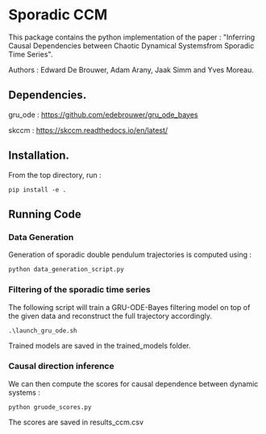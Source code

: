 # Sporadic CCM

This package contains the python implementation of the paper : "Inferring Causal Dependencies between Chaotic Dynamical Systemsfrom Sporadic Time Series".

Authors : Edward De Brouwer, Adam Arany, Jaak Simm and Yves Moreau.

## Dependencies.

gru_ode : https://github.com/edebrouwer/gru_ode_bayes 

skccm : https://skccm.readthedocs.io/en/latest/

## Installation.
From the top directory, run :
```
pip install -e . 
```

## Running Code

### Data Generation
Generation of sporadic double pendulum trajectories is computed using : 
````
python data_generation_script.py
````

### Filtering of the sporadic time series
The following script will train a GRU-ODE-Bayes filtering model on top of the given data and reconstruct the full trajectory accordingly.
```
.\launch_gru_ode.sh
```
Trained models are saved in the trained_models folder.

### Causal direction inference
We can then compute the scores for causal dependence between dynamic systems : 
```
python gruode_scores.py
```
The scores are saved in results_ccm.csv




